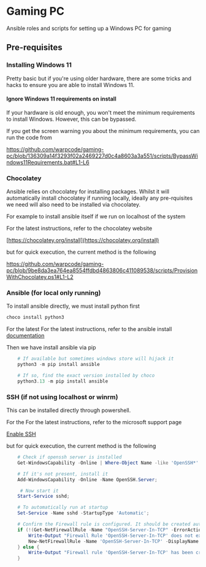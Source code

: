 # Gaming PC

Ansible roles and scripts for setting up a Windows PC for gaming

## Pre-requisites

### Installing Windows 11

Pretty basic but if you're using older hardware, there are some tricks and hacks to ensure you are able to install Windows 11.

#### Ignore Windows 11 requirements on install

If your hardware is old enough, you won't meet the minimum requirements to install Windows. However, this can be bypassed. 

If you get the screen warning you about the minimum requirements, you can run the code from 

https://github.com/warpcode/gaming-pc/blob/136309a14f3293f02a2469227d0c4a8603a3a551/scripts/BypassWindows11Requirements.bat#L1-L6

### Chocolatey

Ansible relies on chocolatey for installing packages.
Whilst it will automatically install chocolatey if running locally, ideally any
pre-rquisites we need will also need to be installed via chocolatey.

For example to install ansible itself if we run on localhost of the system

For the latest instructions, refer to the chocolatey website

[https://chocolatey.org/install](https://chocolatey.org/install)

but for quick execution, the current method is the following

https://github.com/warpcode/gaming-pc/blob/9be8da3ea764ea8554ffdbd4863806c411089538/scripts/ProvisionWithChocolatey.ps1#L1-L2

### Ansible (for local only running)

To install ansible directly, we must install python first

```powershell
choco install python3
```

For the latest For the latest instructions, refer to the ansible install
[documentation](https://docs.ansible.com/ansible/latest/installation_guide/intro_installation.html#installing-and-upgrading-ansible-with-pip)

Then we have install ansible via pip

```powershell
    # If available but sometimes windows store will hijack it
    python3 -m pip install ansible

    # If so, find the exact version installed by choco
    python3.13 -m pip install ansible
```

### SSH (if not using localhost or winrm)

This can be installed directly through powershell.

For the For the latest instructions, refer to the microsoft support page

[Enable SSH](https://learn.microsoft.com/en-us/windows-server/administration/openssh/openssh_install_firstuse?tabs=powershell&pivots=windows-server-2025#enable-openssh-for-windows-server-2025)

but for quick execution, the current method is the following

```powershell
    # Check if openssh server is installed
    Get-WindowsCapability -Online | Where-Object Name -like 'OpenSSH*'

    # If it's not present, install it
    Add-WindowsCapability -Online -Name OpenSSH.Server;

     # Now start it
    Start-Service sshd;

    # To automatically run at startup
    Set-Service -Name sshd -StartupType 'Automatic';

    # Confirm the Firewall rule is configured. It should be created automatically by setup. Run the following to verify
    if (!(Get-NetFirewallRule -Name "OpenSSH-Server-In-TCP" -ErrorAction SilentlyContinue | Select-Object Name, Enabled)) {
        Write-Output "Firewall Rule 'OpenSSH-Server-In-TCP' does not exist, creating it..."
        New-NetFirewallRule -Name 'OpenSSH-Server-In-TCP' -DisplayName 'OpenSSH Server (sshd)' -Enabled True -Direction Inbound -Protocol TCP -Action Allow -LocalPort 22
    } else {
        Write-Output "Firewall rule 'OpenSSH-Server-In-TCP' has been created and exists."
    }
```
